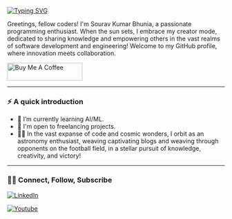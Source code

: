 <!-- ### Hi there 👋 -->

<!--
**souravbhunia07/souravbhunia07** is a ✨ _special_ ✨ repository because its `README.md` (this file) appears on your GitHub profile.

Here are some ideas to get you started:

- 🔭 I’m currently working on ...
- 🌱 I’m currently learning ...
- 👯 I’m looking to collaborate on ...
- 🤔 I’m looking for help with ...
- 💬 Ask me about ...
- 📫 How to reach me: ...
- 😄 Pronouns: ...
- ⚡ Fun fact: ...
-->
[![Typing SVG](https://readme-typing-svg.herokuapp.com?font=Fira+Code&pause=1000&width=435&lines=Hi+there!+It's+been+a+while+%F0%9F%91%8B%F0%9F%8F%BB)](https://git.io/typing-svg)

Greetings, fellow coders! I'm Sourav Kumar Bhunia, a passionate programming enthusiast. When the sun sets, I embrace my creator mode, dedicated to sharing knowledge and empowering others in the vast realms of software development and engineering! Welcome to my GitHub profile, where innovation meets collaboration.

<a href="https://www.buymeacoffee.com/" target="_blank"><img src="https://cdn.buymeacoffee.com/buttons/default-orange.png" alt="Buy Me A Coffee" height="41" width="174"></a>

---

### ⚡️ A quick introduction

- 🌱 I’m currently learning AI/ML. 
- 💼 I'm open to freelancing projects.
- 🤟🏻 In the vast expanse of code and cosmic wonders, I orbit as an astronomy enthusiast, weaving captivating blogs and weaving through opponents on the football field, in a stellar pursuit of knowledge, creativity, and victory!

---

### 🤝🏻 Connect, Follow, Subscribe

[![LinkedIn](https://img.shields.io/badge/LinkedIn-0077B5?style=for-the-badge&logo=linkedin&logoColor=white)](https://www.linkedin.com/in/sourav-kumar-bhunia-38408917a/)
<!-- [![Medium](https://img.shields.io/badge/Medium-333333?style=for-the-badge&logo=medium&logoColor=white)](https://medium.com/) -->
[![Youtube](https://img.shields.io/badge/Youtube-FF0000?style=for-the-badge&logo=youtube&logoColor=white)](https://youtube.com/@UchihaDev106)
<!-- [![Twitter](https://img.shields.io/badge/Twitter-1DA1F2?style=for-the-badge&logo=twitter&logoColor=white)](https://twitter.com/) -->
